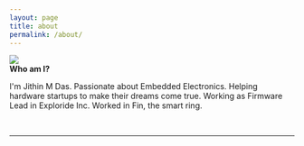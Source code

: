 ```yaml
---
layout: page
title: about
permalink: /about/
---
```


<img class="col one right" src="/img/prof_pic.jpg">

<br/>
<b>Who am I?</b>

I'm Jithin M Das. Passionate about Embedded Electronics. Helping hardware startups to make their dreams come true.
Working as Firmware Lead in Exploride Inc. Worked in Fin, the smart ring.

<br/>
<hr/>
<br/>
<span class="contacticon center">
	<a href="mailto:jmd@jithinmdas.com"><i class="fa fa-envelope-square"></i></a>
	<a href="https://github.com/jithinmdas" target="_blank"><i class="fa fa-github-square"></i></a>
	<a href="https://in.linkedin.com/in/jithinmdas91" target="_blank"><i class="fa fa-linkedin-square"></i></a>
	<a href="https://twitter.com/jithinmdas91" target="_blank"><i class="fa fa-twitter-square"></i></a>
</span>

<div class="col three caption">
	
</div>

